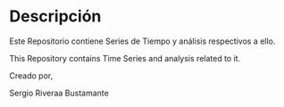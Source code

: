 # Descripción

Este Repositorio contiene Series de Tiempo y análisis respectivos a ello.

This Repository contains Time Series and analysis related to it.

Creado por,

Sergio Riveraa Bustamante
